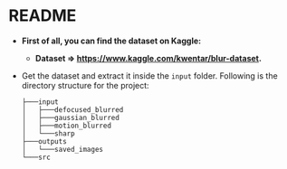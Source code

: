# README



* **First of all, you can find the dataset on Kaggle:**

  * **Dataset  => https://www.kaggle.com/kwentar/blur-dataset.**

* Get the dataset and extract it inside the `input` folder. Following is the directory structure for the project:

  ```
  ├───input
  │   ├───defocused_blurred
  │   ├───gaussian_blurred
  │   ├───motion_blurred
  │   └───sharp
  ├───outputs
  │   └───saved_images
  └───src
  ```

